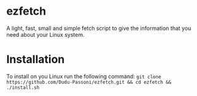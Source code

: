 # ezfetch
A light, fast, small and simple fetch script to give the information that you need about your Linux system.

# Installation

To install on you Linux run the following command:
```git clone https://github.com/Dudu-Passoni/ezfetch.git && cd ezfetch && ./install.sh```
